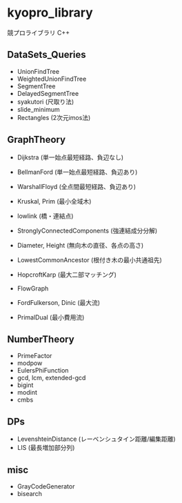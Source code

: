 # kyopro_library
競プロライブラリ C++

## DataSets_Queries
- UnionFindTree
- WeightedUnionFindTree
- SegmentTree
- DelayedSegmentTree
- syakutori (尺取り法)
- slide_minimum
- Rectangles (2次元imos法)

## GraphTheory
- Dijkstra      (単一始点最短経路、負辺なし)
- BellmanFord   (単一始点最短経路、負辺あり)
- WarshallFloyd (全点間最短経路、負辺あり)
- Kruskal, Prim (最小全域木)
- lowlink       (橋・連結点)
- StronglyConnectedComponents (強連結成分分解)
- Diameter, Height (無向木の直径、各点の高さ)
- LowestCommonAncestor (根付き木の最小共通祖先)
- HopcroftKarp (最大二部マッチング)

- FlowGraph
- FordFulkerson, Dinic  (最大流)
- PrimalDual (最小費用流)

## NumberTheory
- PrimeFactor
- modpow
- EulersPhiFunction
- gcd, lcm, extended-gcd
- bigint
- modint
- cmbs

## DPs
- LevenshteinDistance (レーベンシュタイン距離/編集距離)
- LIS (最長増加部分列)

## misc
- GrayCodeGenerator
- bisearch